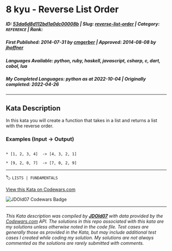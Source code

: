 # 8 kyu - Reverse List Order

##### **ID**: [53da6d8d112bd1a0dc00008b](https://www.codewars.com/kata/53da6d8d112bd1a0dc00008b) | **Slug**: [reverse-list-order](https://www.codewars.com/kata/53da6d8d112bd1a0dc00008b) | **Category**: `REFERENCE` | **Rank**: <span style="color:white">8 kyu</span>

##### **First Published**: 2014-07-31 ***by*** [cmgerber](https://www.codewars.com/users/cmgerber) | **Approved**: 2014-08-08 ***by*** [jhoffner](https://www.codewars.com/users/jhoffner)

##### **Languages Available**: python, ruby, haskell, javascript, csharp, c, dart, cobol, lua

##### **My Completed Languages**: python ***as at*** 2022-10-04 | **Originally completed**: 2022-04-26

---

## Kata Description


In this kata you will create a function that takes in a list and returns a list with the reverse order.



### Examples (Input -> Output)



```

* [1, 2, 3, 4]  -> [4, 3, 2, 1]

* [9, 2, 0, 7]  -> [7, 0, 2, 9]

```

---


🏷 `LISTS | FUNDAMENTALS`


[View this Kata on Codewars.com](https://www.codewars.com/kata/53da6d8d112bd1a0dc00008b)

![](https://www.codewars.com/users/jdold07/badges/large "JDOld07 Codewars Badge")

---

###### *This Kata description was compiled by [**JDOld07**](https://tpstech.dev) with data provided by the [Codewars.com](https://www.codewars.com) API.  The solutions in this repo associated with this kata are my solutions unless otherwise noted in the code file.  Test cases are generally those as provided in the Kata, but may include additional test cases I created while coding my solution.  My solutions are not always commented as the solutions are rarely submitted with comments.*
